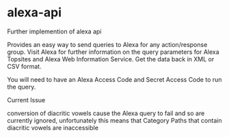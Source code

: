 alexa-api
=========

Further implemention of alexa api

Provides an easy way to send queries to Alexa for any action/response group.
Visit Alexa for further information on the query parameters for Alexa Topsites and Alexa Web Information Service. 
Get the data back in XML or CSV format.

You will need to have an Alexa Access Code and Secret Access Code to run the query.

Current Issue

conversion of diacritic vowels cause the Alexa query to fail and so are currently ignored, unfortunately this means that
Category Paths that contain diacritic vowels are inaccessible
